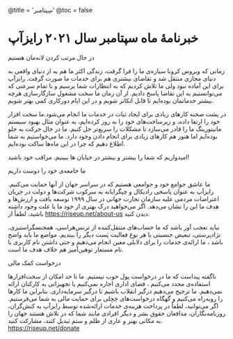 @title = 'سِپتامبر'
@toc = false

خبرنامهٔ ماه سپتامبر سال ۲۰۲۱ رایزآپ 
==================================
در حال مرتب کردن لانه‌مان هستیم

زمانی که ویروس کرونا سیاره‌ی ما را فرا گرفت، زندگی اکثر ما هم به از دنیای واقعی به دنیای مجازی منتقل شد و تقاضای بیشتری هم برای خدمات ما صورت گرفت. رایزآپ برای این آماده نبود ولی ما تلاش کردیم که به انتظارات شما برسیم و با تمام سرعتی که می‌توانستیم به این تقاضا پاسخ دادیم. از آن زمان ما سخت مشغول سازگارسازی هرچه بیشتر خدماتمان بوده‌ایم تا قابل اتکا‌تر شویم و در این ایام دورکاری کمی بهتر شویم.

در پشت صحنه کارهای زیادی برای ایجاد ثبات در خدمات ما انجام می‌شود.ما سخت افزار خود را ارتقا داده، و زیرساخت‌های خود را به روز کرده‌ایم، به عنوان مثال بهبود سیستم مانیتورینگ ما را قادر می‌سازد تا مشکلات را سریع‌تر حل کنیم. ما در حال حرکت به جلو بوده‌ایم اما هنوز هم کارهای زیادی برای انجام دادن وجود دارد. ما می‌خواستیم به شما اطلاع دهیم که چرا در این ماه‌ها ساکت بوده‌ایم.

امیدواریم که شما را بیشتر و بیشتر در خیابان ها ببینیم. مراقب خود باشید!

ما جامعه‌ی خود را دوست داریم

ما عاشق جوامع خود و جوامعی هستیم که در سراسر جهان از آنها حمایت می‌کنیم. رایزآپ به عنوان پاسخی رادیکال و چپگرایانه  به سرکوب شرکت‌ها و دولت در جریان اعتراضات مردمی علیه سازمان تجارت جهانی در سال ۱۹۹۹ توسعه یافت و ارزش‌ها و هدف ما این را نشان می‌دهد. اگر می‌خواهید درک بهتری از خود ما یا علت وجود داشته باشید، لطفاً از https://riseup.net/about-us دیدن کنید.

نباید تعجب آور باشد که ما حساب‌های منتقل‌کننده از ترنس‌هراسی، همجنسگراستیزی، نژادپرستی، تبعیض جنسیتی یا هر نوع فعالیت پَست دیگر را ببندیم. مواضع ما باید واضح باشد ، ما ارائه‌ی خدمات را برای دلایلی معین انجام می‌دهیم و حتی داشتن نام کاربری یا نام مستعار توهین‌آمیز هم خلاف هدف ما است.

درخواست کمک مالی

ناگفته پیداست که ما در درخواست پول خوب نیستیم. ما تا حد امکان از سخت‌افزارها استفاده‌ی مجدد می‌کنیم ، فضای اداری اجاره نمی‌کنیم یا تجهیزاتی به کارکنان ارائه نمی‌دهیم. ما ترجیح می‌دهیم درگیر انقلاب باشیم تا درگیر سرمایه‌داری. بنابراین ما کارها را روبه‌راه می‌کنیم و گهگاه درخواست‌های خِجِلی برای حمایت مالی به شما می‌فرستیم. اگر می‌توانید، لطفاً در پرداخت هزینه‌ی خدمات ارائه‌شده توسط رایزآپ به کنش‌گران، روزنامه‌نگاران، مدافعان حقوق بشر و دیگر افرادی مانند شما که در تلاش هستند جهان را به مکانی بهتر و عاری از ظلم و ستم تبدیل کنند، مشارکت کنید.
https://riseup.net/donate
